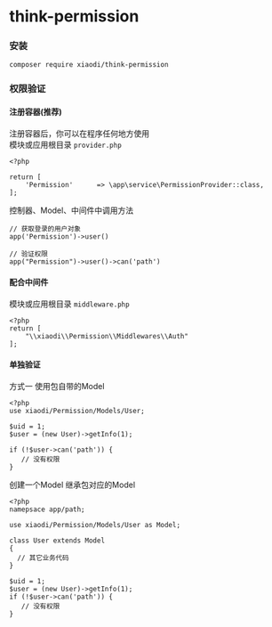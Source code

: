 # think-permission

### 安装
```
composer require xiaodi/think-permission
```

### 权限验证
#### 注册容器(推荐)
注册容器后，你可以在程序任何地方使用  
模块或应用根目录 `provider.php`
```
<?php

return [
    'Permission'      => \app\service\PermissionProvider::class,
];

```

控制器、Model、中间件中调用方法
```
// 获取登录的用户对象
app('Permission')->user()

// 验证权限
app("Permission")->user()->can('path')
```

#### 配合中间件
模块或应用根目录 `middleware.php`
```
<?php
return [
    "\\xiaodi\\Permission\\Middlewares\\Auth"
];
```
#### 单独验证
方式一 使用包自带的Model
```
<?php
use xiaodi/Permission/Models/User;

$uid = 1;
$user = (new User)->getInfo(1);

if (!$user->can('path')) {
   // 没有权限
} 
```

创建一个Model 继承包对应的Model
```
<?php
namepsace app/path;

use xiaodi/Permission/Models/User as Model;

class User extends Model
{
  // 其它业务代码
}

$uid = 1;
$user = (new User)->getInfo(1);
if (!$user->can('path')) {
   // 没有权限
} 
```
